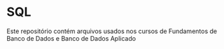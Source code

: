 # SQL
Este repositório contém arquivos usados nos cursos de Fundamentos de Banco de Dados e Banco de Dados Aplicado

